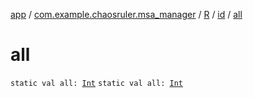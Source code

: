 [app](../../../index.md) / [com.example.chaosruler.msa_manager](../../index.md) / [R](../index.md) / [id](index.md) / [all](.)

# all

`static val all: `[`Int`](https://kotlinlang.org/api/latest/jvm/stdlib/kotlin/-int/index.html)
`static val all: `[`Int`](https://kotlinlang.org/api/latest/jvm/stdlib/kotlin/-int/index.html)